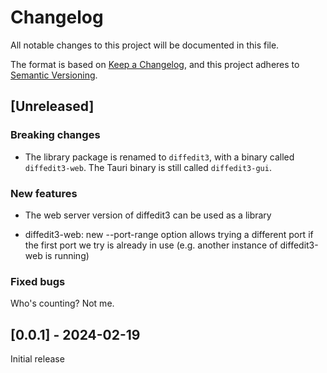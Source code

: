 # Changelog

All notable changes to this project will be documented in this file.

The format is based on [Keep a Changelog](https://keepachangelog.com/en/1.0.0/),
and this project adheres to [Semantic Versioning](https://semver.org/spec/v2.0.0.html).

## [Unreleased]

### Breaking changes

* The library package is renamed to `diffedit3`, with a binary called
  `diffedit3-web`. The Tauri binary is still called `diffedit3-gui`.

### New features

* The web server version of diffedit3 can be used as a library

* diffedit3-web: new --port-range option allows trying a different port if the
  first port we try is already in use (e.g. another instance of diffedit3-web is
  running)

### Fixed bugs

Who's counting? Not me.

## [0.0.1] - 2024-02-19

Initial release